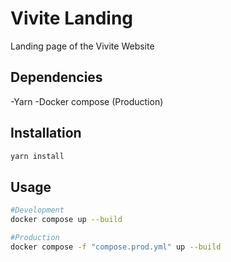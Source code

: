 # Vivite Landing
Landing page of the Vivite Website

## Dependencies
-Yarn
-Docker compose (Production)

## Installation
```bash
yarn install
```

## Usage
```bash
#Development
docker compose up --build

#Production
docker compose -f "compose.prod.yml" up --build
```